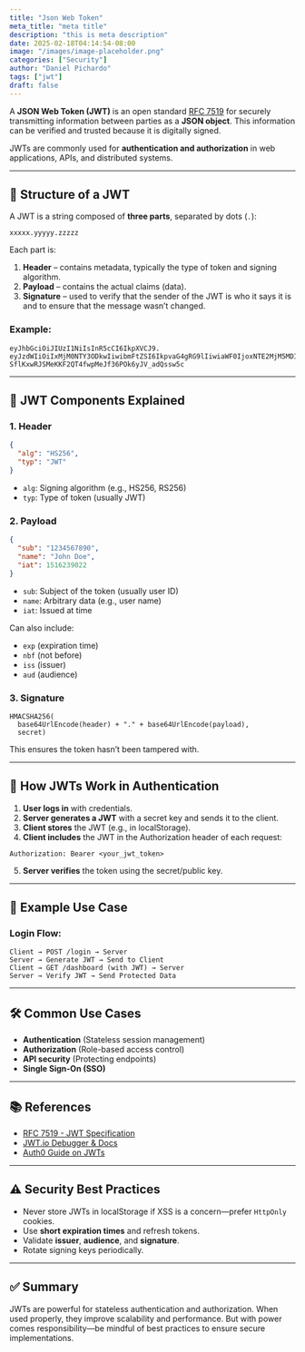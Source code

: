 ```yaml
---
title: "Json Web Token"
meta_title: "meta title"
description: "this is meta description"
date: 2025-02-18T04:14:54-08:00
image: "/images/image-placeholder.png"
categories: ["Security"]
author: "Daniel Pichardo"
tags: ["jwt"]
draft: false
---
```


A **JSON Web Token (JWT)** is an open standard [RFC 7519](https://datatracker.ietf.org/doc/html/rfc7519) for securely transmitting information between parties as a **JSON object**. This information can be verified and trusted because it is digitally signed.

JWTs are commonly used for **authentication and authorization** in web applications, APIs, and distributed systems.

---

## 🔧 Structure of a JWT

A JWT is a string composed of **three parts**, separated by dots (`.`):

```shell
xxxxx.yyyyy.zzzzz
```

Each part is:

1. **Header** – contains metadata, typically the type of token and signing algorithm.
2. **Payload** – contains the actual claims (data).
3. **Signature** – used to verify that the sender of the JWT is who it says it is and to ensure that the message wasn’t changed.

### Example:

```text
eyJhbGciOiJIUzI1NiIsInR5cCI6IkpXVCJ9.
eyJzdWIiOiIxMjM0NTY3ODkwIiwibmFtZSI6IkpvaG4gRG9lIiwiaWF0IjoxNTE2MjM5MDIyfQ.
SflKxwRJSMeKKF2QT4fwpMeJf36POk6yJV_adQssw5c
```

---

## 🧩 JWT Components Explained

### 1. Header

```json
{
  "alg": "HS256",
  "typ": "JWT"
}
```

- `alg`: Signing algorithm (e.g., HS256, RS256)
- `typ`: Type of token (usually JWT)

### 2. Payload

```json
{
  "sub": "1234567890",
  "name": "John Doe",
  "iat": 1516239022
}
```

- `sub`: Subject of the token (usually user ID)
- `name`: Arbitrary data (e.g., user name)
- `iat`: Issued at time

Can also include:
- `exp` (expiration time)
- `nbf` (not before)
- `iss` (issuer)
- `aud` (audience)

### 3. Signature

```text
HMACSHA256(
  base64UrlEncode(header) + "." + base64UrlEncode(payload),
  secret)
```

This ensures the token hasn’t been tampered with.

---

## 🚀 How JWTs Work in Authentication

1. **User logs in** with credentials.
2. **Server generates a JWT** with a secret key and sends it to the client.
3. **Client stores** the JWT (e.g., in localStorage).
4. **Client includes** the JWT in the Authorization header of each request:

```http
Authorization: Bearer <your_jwt_token>
```

5. **Server verifies** the token using the secret/public key.

---

## 🧪 Example Use Case

### Login Flow:

```plaintext
Client → POST /login → Server
Server → Generate JWT → Send to Client
Client → GET /dashboard (with JWT) → Server
Server → Verify JWT → Send Protected Data
```

---

## 🛠 Common Use Cases

- **Authentication** (Stateless session management)
- **Authorization** (Role-based access control)
- **API security** (Protecting endpoints)
- **Single Sign-On (SSO)**

---

## 📚 References

- [RFC 7519 - JWT Specification](https://datatracker.ietf.org/doc/html/rfc7519)
- [JWT.io Debugger & Docs](https://jwt.io/)
- [Auth0 Guide on JWTs](https://auth0.com/learn/json-web-tokens/)

---

## ⚠️ Security Best Practices

- Never store JWTs in localStorage if XSS is a concern—prefer `HttpOnly` cookies.
- Use **short expiration times** and refresh tokens.
- Validate **issuer**, **audience**, and **signature**.
- Rotate signing keys periodically.

---

## ✅ Summary

JWTs are powerful for stateless authentication and authorization. When used properly, they improve scalability and performance. But with power comes responsibility—be mindful of best practices to ensure secure implementations.
